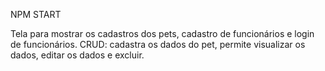 NPM START

Tela para mostrar os cadastros dos pets, cadastro de funcionários e login de funcionários.
CRUD: cadastra os dados do pet, permite visualizar os dados, editar os dados e excluir.
